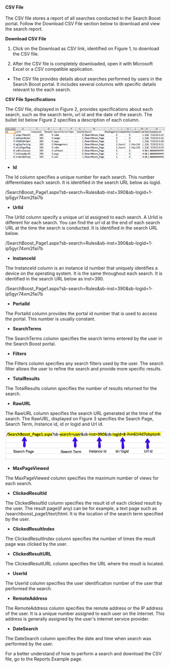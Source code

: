 #### CSV File

The CSV file stores a report of all searches conducted in the Search Boost portal. Follow the Download CSV File section below to download and view the search report.

**Download CSV File**

1. Click on the Download as CSV link, identified on Figure 1, to download the CSV file. 

2. After the CSV file is completely downloaded, open it with Microsoft Excel or a CSV compatible application.

  * The CSV file provides details about searches performed by users in the Search Boost portal. It includes several columns with specific details relevant to the each search.
  
**CSV File Specifications**

The CSV file, displayed in Figure 2, provides specifications about each search, such as the search term, url id and the date of the search. The bullet list below Figure 2 specifies a description of each column.

![](/search-boost/reports/assets/CSVFile.png)

  * **Id**
  
The Id column specifies a unique number for each search. This number differentiates each search. It is identified in the search URL below as logid.  

/SearchBoost_Page1.aspx?sb-search=Rules&sb-inst=390&sb-logid=1-ip5gyr74xm2fai7b 

  * **UrlId**
  
The UrlId column specify a unique url id assigned to each search. A Urlid is different for each search. You can find the url id at the end of each search URL at the time the search is conducted. It is identified in the search URL below.

/SearchBoost_Page1.aspx?sb-search=Rules&sb-inst=390&sb-logid=1-ip5gyr74xm2fai7b 

  * **InstanceId**
  
The InstanceId column is an instance id number that uniquely identifies a device on the operating system. It is the same throughout each search. It is identified in the search URL below as inst=390. 

/SearchBoost_Page1.aspx?sb-search=Rules&sb-inst=390&sb-logid=1-ip5gyr74xm2fai7b 

  * **PortalId**
  
The PortalId column provides the portal id number that is used to access the portal. This number is usually constant. 

  * **SearchTerms**
  
The SearchTerms column specifies the search terms entered by the user in the Search Boost portal. 

  * **Filters**
  
The Filters column specifies any search filters used by the user. The search filter allows the user to refine the search and provide more specific results.

  * **TotalResults**
  
The TotalResults column specifies the number of results returned for the search.

  * **RawURL**
  
The RawURL column specifies the search URL generated at the time of the search. The RawURL, displayed on Figure 3 specifies the Search Page, Search Term, Instance id, id or logid and Url id.

![](/search-boost/reports/assets/RawURL.png)

  * **MaxPageViewed**
  
 The MaxPageViewed column specifies the maximum number of views for each search.

  * **ClickedResultId**
  
The ClickedResultId column specifies the result id of each clicked result by the user. The result page(if any) can be for example, a text page such as /searchboost_page1/text/html. It is the location of the search term specified by the user.

  * **ClickedResultIndex**
  
The ClickedResultIndex column specifies the number of times the result page was clicked by the user.

  * **ClickedResultURL**
  
The ClickedResultURL column specifies the URL where the result is located.

  * **UserId**
  
The UserId column specifies the user identification number of the user that performed the search. 

  * **RemoteAddress**
  
The RemoteAddress column specifies the remote address or the IP address of the user. It is a unique number assigned to each user on the internet. This address is generally assigned by the user's internet service provider.

  * **DateSearch**

The DateSearch column specifies the date and time when search was performed by the user.

For a  better understand of how to perform a search and download the CSV file, go to  the Reports Example page.